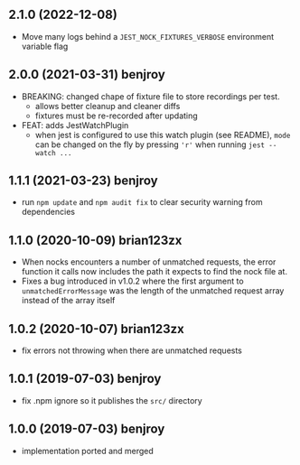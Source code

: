 ## 2.1.0 (2022-12-08)

- Move many logs behind a `JEST_NOCK_FIXTURES_VERBOSE` environment variable flag

## 2.0.0 (2021-03-31) benjroy

- BREAKING: changed chape of fixture file to store recordings per test.
  - allows better cleanup and cleaner diffs
  - fixtures must be re-recorded after updating
- FEAT: adds JestWatchPlugin
  - when jest is configured to use this watch plugin (see README), `mode` can be changed on the fly by pressing `'r'` when running `jest --watch ...`

## 1.1.1 (2021-03-23) benjroy

- run `npm update` and `npm audit fix` to clear security warning from dependencies

## 1.1.0 (2020-10-09) brian123zx

- When nocks encounters a number of unmatched requests, the error function it calls now includes the path it expects to find the nock file at.
- Fixes a bug introduced in v1.0.2 where the first argument to `unmatchedErrorMessage` was the length of the unmatched request array instead of the array itself

## 1.0.2 (2020-10-07) brian123zx

- fix errors not throwing when there are unmatched requests

## 1.0.1 (2019-07-03) benjroy

- fix .npm ignore so it publishes the `src/` directory

## 1.0.0 (2019-07-03) benjroy

- implementation ported and merged
